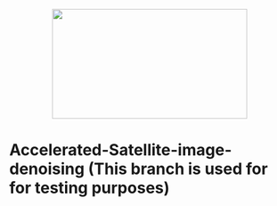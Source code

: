 <p align="center">
  <img width="350" height="197" src="https://s3.amazonaws.com/cms.ipressroom.com/219/files/20149/544a8211f6091d588d00014e_NVIDIA_CUDA-web/NVIDIA_CUDA-web_mid.jpg">
</p> 

# Accelerated-Satellite-image-denoising (This branch is used for for testing purposes) 
